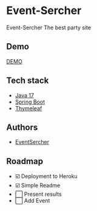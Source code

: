 # Event-Sercher


Event-Sercher The best party site



## Demo


[DEMO](https://eventsercher.herokuapp.com/event/list)


## Tech stack

- [Java 17](https://www.oracle.com/java/technologies/javase/jdk17-archive-downloads.html)
- [Spring Boot](https://spring.io/projects/spring-boot)
- [Thymeleaf](https://www.thymeleaf.org/)



## Authors

- [EventSercher](https://www.github.com/EventSercher)



## Roadmap

- ☑️ Deployment to Heroku
- ☑️ Simple Readme
- ⬜ Present results
- ⬜ Add Event














